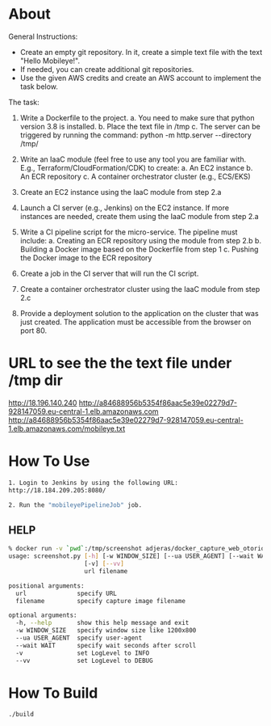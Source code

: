 About
=======
General Instructions:
-	Create an empty git repository. In it, create a simple text file with the text "Hello Mobileye!".
-	If needed, you can create additional git repositories. 
-	Use the given AWS credits and create an AWS account to implement the task below.

The task:
  1.	Write a Dockerfile to the project. 
     a.	You need to make sure that python version 3.8 is installed.
     b.	Place the text file in /tmp
     c.	The server can be triggered by running the command: python -m http.server --directory /tmp/

  2.	Write an IaaC module (feel free to use any tool you are familiar with. E.g., Terraform/CloudFormation/CDK) to create:
     a.	An EC2 instance
     b.	An ECR repository
     c.	A container orchestrator cluster (e.g., ECS/EKS)
  3.	Create an EC2 instance using the IaaC module from step 2.a
  4.	Launch a CI server (e.g., Jenkins) on the EC2 instance. If more instances are needed, create them using the IaaC module from step 2.a
  5.	Write a CI pipeline script for the micro-service. The pipeline must include:
     a.	Creating an ECR repository using the module from step 2.b
     b.	Building a Docker image based on the Dockerfile from step 1
     c.	Pushing the Docker image to the ECR repository
  6.	Create a job in the CI server that will run the CI script.
  7.	Create a container orchestrator cluster using the IaaC module from step 2.c 
  8.	Provide a deployment solution to the application on the cluster that was just created. The application must be accessible from the browser on port 80. 


URL to see the the text file under /tmp dir 
===========================================

http://18.196.140.240
http://a84688956b5354f86aac5e39e02279d7-928147059.eu-central-1.elb.amazonaws.com
http://a84688956b5354f86aac5e39e02279d7-928147059.eu-central-1.elb.amazonaws.com/mobileye.txt

How To Use
==========

```bash
1. Login to Jenkins by using the following URL:
http://18.184.209.205:8080/

2. Run the "mobileyePipelineJob" job.
```

HELP
----

```bash
% docker run -v `pwd`:/tmp/screenshot adjeras/docker_capture_web_otorio
usage: screenshot.py [-h] [-w WINDOW_SIZE] [--ua USER_AGENT] [--wait WAIT]
                     [-v] [--vv]
                     url filename

positional arguments:
  url              specify URL
  filename         specify capture image filename

optional arguments:
  -h, --help       show this help message and exit
  -w WINDOW_SIZE   specify window size like 1200x800
  --ua USER_AGENT  specify user-agent
  --wait WAIT      specify wait seconds after scroll
  -v               set LogLevel to INFO
  --vv             set LogLevel to DEBUG
```

How To Build
===========

```bash
./build
```
